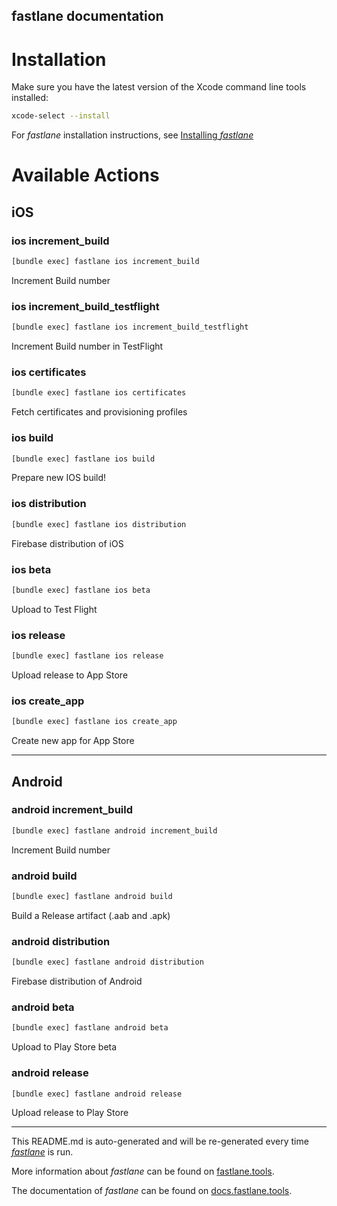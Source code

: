 fastlane documentation
----

# Installation

Make sure you have the latest version of the Xcode command line tools installed:

```sh
xcode-select --install
```

For _fastlane_ installation instructions, see [Installing _fastlane_](https://docs.fastlane.tools/#installing-fastlane)

# Available Actions

## iOS

### ios increment_build

```sh
[bundle exec] fastlane ios increment_build
```

Increment Build number

### ios increment_build_testflight

```sh
[bundle exec] fastlane ios increment_build_testflight
```

Increment Build number in TestFlight

### ios certificates

```sh
[bundle exec] fastlane ios certificates
```

Fetch certificates and provisioning profiles

### ios build

```sh
[bundle exec] fastlane ios build
```

Prepare new IOS build!

### ios distribution

```sh
[bundle exec] fastlane ios distribution
```

Firebase distribution of iOS

### ios beta

```sh
[bundle exec] fastlane ios beta
```

Upload to Test Flight

### ios release

```sh
[bundle exec] fastlane ios release
```

Upload release to App Store

### ios create_app

```sh
[bundle exec] fastlane ios create_app
```

Create new app for App Store

----


## Android

### android increment_build

```sh
[bundle exec] fastlane android increment_build
```

Increment Build number

### android build

```sh
[bundle exec] fastlane android build
```

Build a Release artifact (.aab and .apk)

### android distribution

```sh
[bundle exec] fastlane android distribution
```

Firebase distribution of Android

### android beta

```sh
[bundle exec] fastlane android beta
```

Upload to Play Store beta

### android release

```sh
[bundle exec] fastlane android release
```

Upload release to Play Store

----

This README.md is auto-generated and will be re-generated every time [_fastlane_](https://fastlane.tools) is run.

More information about _fastlane_ can be found on [fastlane.tools](https://fastlane.tools).

The documentation of _fastlane_ can be found on [docs.fastlane.tools](https://docs.fastlane.tools).
